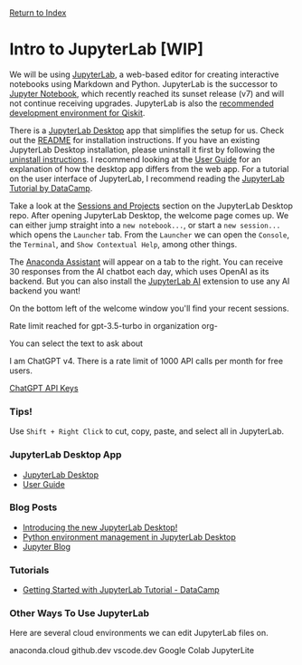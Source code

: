 \
[Return to Index](../index.md)
# Intro to JupyterLab [WIP]

We will be using [JupyterLab](https://github.com/jupyterlab/jupyterlab), a web-based editor for creating interactive notebooks using Markdown and Python. 
JupyterLab is the successor to [Jupyter Notebook](https://github.com/jupyter/notebook), which recently reached its sunset release (v7) and will not continue receiving upgrades. JupyterLab is also the [recommended development environment for Qiskit](https://docs.quantum.ibm.com/start/install#install-and-set-up-qiskit-with-the-qiskit-runtime-client).

There is a [JupyterLab Desktop](https://github.com/jupyterlab/jupyterlab-desktop) app that simplifies the setup for us. Check out the [README](https://github.com/jupyterlab/jupyterlab-desktop/blob/master/README.md) for installation instructions. If you have an existing JupyterLab Desktop installation, please uninstall it first by following the [uninstall instructions](https://github.com/jupyterlab/jupyterlab-desktop/blob/master/user-guide.md#uninstalling-jupyterlab-desktop). I recommend looking at the [User Guide](https://github.com/jupyterlab/jupyterlab-desktop/blob/master/user-guide.md) for an explanation of how the desktop app differs from the web app. For a tutorial on the user interface of JupyterLab, I recommend reading the [JupyterLab Tutorial by DataCamp](https://datacamp.com/tutorial/installing-jupyter-notebook).

Take a look at the [Sessions and Projects](https://github.com/jupyterlab/jupyterlab-desktop?tab=readme-ov-file#sessions-and-projects) section on the JupyterLab Desktop repo. After opening JupyterLab Desktop, the welcome page comes up. We can either jump straight into a `new notebook...`, or start a `new session...` which opens the `Launcher` tab. From the `Launcher` we can open the `Console`, the `Terminal`, and `Show Contextual Help`, among other things. 

The [Anaconda Assistant](https://docs.anaconda.com/free/anaconda-notebooks/local-assistant/) will appear on a tab to the right. 
You can receive 30 responses from the AI chatbot each day, which uses OpenAI as its backend. 
But you can also install the [JupyterLab AI](https://github.com/jupyterlab/jupyter-ai) extension to use any AI backend you want!

On the bottom left of the welcome window you'll find your recent sessions.

Rate limit reached for gpt-3.5-turbo in organization org-

You can select the text to ask about

I am ChatGPT v4. There is a rate limit of 1000 API calls per month for free users.

[ChatGPT API Keys](https://platform.openai.com/api-keys)


### Tips!
Use `Shift + Right Click` to cut, copy, paste, and select all in JupyterLab.

### JupyterLab Desktop App
- [JupyterLab Desktop](https://github.com/jupyterlab/jupyterlab-desktop?tab=readme-ov-file#installation)
- [User Guide](https://github.com/jupyterlab/jupyterlab-desktop/blob/master/user-guide.md)

### Blog Posts
- [Introducing the new JupyterLab Desktop!](https://blog.jupyter.org/introducing-the-new-jupyterlab-desktop-bca1982bdb23)
- [Python environment management in JupyterLab Desktop](https://blog.jupyter.org/python-environment-management-in-jupyterlab-desktop-3b119c5811d9)
- [Jupyter Blog](https://blog.jupyter.org/)

### Tutorials
- [Getting Started with JupyterLab Tutorial - DataCamp](https://datacamp.com/tutorial/installing-jupyter-notebook)

### Other Ways To Use JupyterLab
Here are several cloud environments we can edit JupyterLab files on. 

anaconda.cloud
github.dev
vscode.dev
Google Colab
JupyterLite